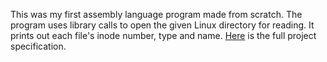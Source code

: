 This was my first assembly language program made from scratch. The program uses library calls to open the given Linux directory for reading. It prints out each file's inode number, type and name.
[Here](https://github.com/pkivolowitz/CSC3510-S-2022/tree/main/projects/p2) is the full project specification.
